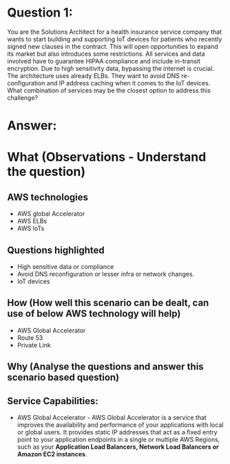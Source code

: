 
Question 1:
==========
You are the Solutions Architect for a health insurance service company that wants to start building and supporting IoT devices for patients who recently signed new clauses in the contract. This will open opportunities to expand its market but also introduces some restrictions. All services and data involved have to guarantee HIPAA compliance and include in-transit encryption. Due to high sensitivity data, bypassing the internet is crucial. The architecture uses already ELBs. They want to avoid DNS re-configuration and IP address caching when it comes to the IoT devices. What combination of services may be the closest option to address this challenge?

Answer:
=======

What (Observations - Understand the question)
============================================
AWS technologies 
-----------------
* AWS global Accelerator
* AWS ELBs
* AWS IoTs

Questions highlighted
----------------------
* High sensitive data or compliance
* Avoid DNS reconfiguration or lesser infra or network changes.
* IoT devices


How (How well this scenario can be dealt, can use of below AWS technology will help)
------------------------------------------------------------------------------------
* AWS Global Accelerator
* Route 53
* Private Link

Why (Analyse the questions and answer this scenario based question)
-------------------------------------------------------------------
Service Capabilities:
---------------------
* AWS Global Accelerator - AWS Global Accelerator is a service that improves the availability and performance of your applications with local or global users. It provides static IP addresses that act as a fixed entry point to your application endpoints in a single or multiple AWS Regions, such as your **Application Load Balancers, Network Load Balancers or Amazon EC2 instances**.
